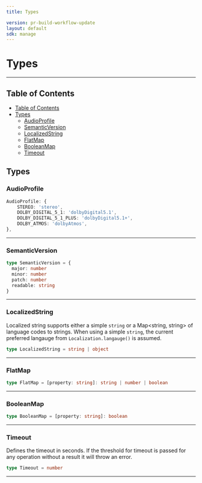 ```yaml
---
title: Types

version: pr-build-workflow-update
layout: default
sdk: manage
---
```


# Types

---

## Table of Contents

- [Table of Contents](#table-of-contents)
- [Types](#types)
  - [AudioProfile](#audioprofile)
  - [SemanticVersion](#semanticversion)
  - [LocalizedString](#localizedstring)
  - [FlatMap](#flatmap)
  - [BooleanMap](#booleanmap)
  - [Timeout](#timeout)

## Types

### AudioProfile

```typescript
AudioProfile: {
    STEREO: 'stereo',
    DOLBY_DIGITAL_5_1: 'dolbyDigital5.1',
    DOLBY_DIGITAL_5_1_PLUS: 'dolbyDigital5.1+',
    DOLBY_ATMOS: 'dolbyAtmos',
},

```

---

### SemanticVersion

```typescript
type SemanticVersion = {
  major: number
  minor: number
  patch: number
  readable: string
}
```

---

### LocalizedString

Localized string supports either a simple `string` or a Map<string, string> of language codes to strings. When using a simple `string`, the current preferred langauge from `Localization.langauge()` is assumed.

```typescript
type LocalizedString = string | object
```

---

### FlatMap

```typescript
type FlatMap = [property: string]: string | number | boolean
```

---

### BooleanMap

```typescript
type BooleanMap = [property: string]: boolean
```

---

### Timeout

Defines the timeout in seconds. If the threshold for timeout is passed for any operation without a result it will throw an error.

```typescript
type Timeout = number
```

---
